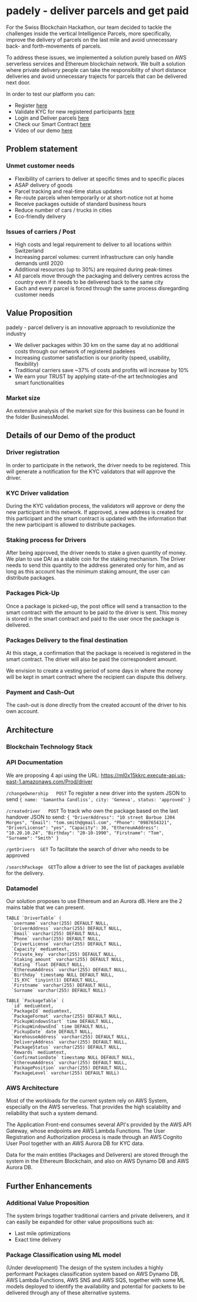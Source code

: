# padely - deliver parcels and get paid

For the Swiss Blockchain Hackathon, our team decided to tackle the challenges inside the vertical Intelligence Parcels, more specifically, improve the delivery of parcels on the last mile and avoid unnecessary back- and forth-movements of parcels.

To address these issues, we implemented a solution purely based on AWS serverless services and Ethereum blockchain network. We built a solution where private delivery people can take the responsibility of short distance deliveries and avoid unnecessary trajects for parcels that can be delivered next door.

In order to test our platform you can:
- Register [here](https://db84ae4645c84691bad45118fa79e7b1.vfs.cloud9.us-east-1.amazonaws.com:8080/register)
- Validate KYC for new registered participants [here](https://db84ae4645c84691bad45118fa79e7b1.vfs.cloud9.us-east-1.amazonaws.com:8080/kyc-admin)
- Login and Deliver parcels [here](https://db84ae4645c84691bad45118fa79e7b1.vfs.cloud9.us-east-1.amazonaws.com:8080/login)
- Check our Smart Contract [here](https://goerli.etherscan.io/address/0x18b6cdb14a2ceedc26379be78b8116a5523c3075)
- Video of our demo [here](https://sbhack-video-submission.s3.eu-central-1.amazonaws.com/team23/sbhack-team23.mp4)

## Problem statement

### Unmet customer needs
- Flexibility of carriers to deliver at specific times and to specific places
- ASAP delivery of goods
- Parcel tracking and real-time status updates
- Re-route parcels when temporarily or at short-notice not at home
- Receive packages outside of standard business hours
- Reduce number of cars / trucks in cities
- Eco-friendly delivery

### Issues of carriers / Post
- High costs and legal requirement to deliver to all locations within Switzerland
- Increasing parcel volumes: current infrastructure can only handle demands until 2020
- Additional resources (up to 30%) are required during peak-times
- All parcels move through the packaging and delivery centres across the country even if it needs to be delivered back to the same city
- Each and every parcel is forced through the same process disregarding customer needs

## Value Proposition
padely - parcel delivery is an innovative approach to revolutionize the industry
- We deliver packages  within 30 km on the same day at no additional costs through our network of registered padelees
- Increasing customer satisfaction is our priority (speed, usability, flexibility)
- Traditional carriers save ~37% of costs and profits will increase by 10%
- We earn your TRUST by applying state-of-the art technologies and smart functionalities


### Market size

An extensive analysis of the market size for this business can be found in the folder BusinessModel.
 
## Details of our Demo of the product
 
### Driver registration

In order to participate in the network, the driver needs to be registered. This will generate a notification for the KYC validators that will approve the driver.
 
### KYC Driver validation

During the KYC validation process, the validators will approve or deny the new participant in this network. If approved, a new address is created for this participant and the smart contract is updated with the information that the new participant is allowed to distribute packages.

### Staking process for Drivers
 
After being approved, the driver needs to stake a given quantity of money. We plan to use DAI as a stable coin for the staking mechanism. The Driver needs to send this quantity to the address generated only for him, and as long as this account has the minimum staking amount, the user can distribute packages.

 
### Packages Pick-Up

Once a package is picked-up, the post office will send a transaction to the smart contract with the amount to be paid to the driver is sent. This money is stored in the smart contract and paid to the user once the package is delivered. 

### Packages Delivery to the final destination
 
At this stage, a confirmation that the package is received is registered in the smart contract. The driver will also be paid the correspondent amount. 

We envision to create a vesting period of some days in where the money will be kept in smart contract where the recipient can dispute this delivery.

### Payment and Cash-Out

The cash-out is done directly from the created account of the driver to his own account. 

## Architecture

### Blockchain Technology Stack

### API Documentation 
We are proposing 4 api using the URL: https://ml0x15kkrc.execute-api.us-east-1.amazonaws.com/Prod/driver

`/changeOwnership   POST` To register a new driver into the system
JSON to send
``{
    name: 'Samantha Candliss',
    city: 'Geneva',
    status: 'approved'
 }``
  
`/createdriver   POST` To track who own the package based on the last handover
JSON to send:
``{
  "DriverAddress": "10 street Barbue 1204 Morges",
  "Email": "tom.smith@gmail.com",
  "Phone": "0987654321",
  "DriverLicense": "yes",
  "Capacity": 30,
  "EthereumAddress": "10.20.10.24",
  "Birthday": "20-10-1990",
  "Firstname": "Tom",
  "Surname": "Smith"
}``

`/getDrivers  GET` To facilitate the search of driver who needs to be approved

`/searchPackage  GET`To allow a driver to see the list of packages available for the delivery.

### Datamodel
Our solution proposes to use Ethereum and an Aurora dB.
Here are the 2 mains table that we can present.

```
TABLE `DriverTable` (
  `username` varchar(255) DEFAULT NULL,		
  `DriverAddress` varchar(255) DEFAULT NULL,
  `Email` varchar(255) DEFAULT NULL,
  `Phone` varchar(255) DEFAULT NULL,
  `DriverLicense` varchar(255) DEFAULT NULL,
  `Capacity` mediumtext,
  `Private_key` varchar(255) DEFAULT NULL,
  `Staking_amount` varchar(255) DEFAULT NULL,
  `Rating` float DEFAULT NULL,
  `EthereumAddress` varchar(255) DEFAULT NULL,
  `Birthday` timestamp NULL DEFAULT NULL,
  `IS_KYC` tinyint(1) DEFAULT NULL,
  `Firstname` varchar(255) DEFAULT NULL,
  `Surname` varchar(255) DEFAULT NULL)
```

```
TABLE `PackageTable` (
  `id` mediumtext,
  `PackageId` mediumtext,
  `PackageFormat` varchar(255) DEFAULT NULL,
  `PickupWindowsStart` time DEFAULT NULL,
  `PickupWindowsEnd` time DEFAULT NULL,
  `PickupDate` date DEFAULT NULL,
  `WarehouseAddress` varchar(255) DEFAULT NULL,
  `DeliveryAddress` varchar(255) DEFAULT NULL,
  `PackageStatus` varchar(255) DEFAULT NULL,
  `Rewards` mediumtext,
  `ConfirmationDate` timestamp NULL DEFAULT NULL,
  `EthereumAddress` varchar(255) DEFAULT NULL,
  `PackagePosition` varchar(255) DEFAULT NULL,
  `PackageLevel` varchar(255) DEFAULT NULL)
```

### AWS Architecture
Most of the workloads for the current system rely on AWS System, especially on the AWS serverless. That provides the high scalability and reliability that such a system demand.

The Application Front-end consumes several API's provided by the AWS API Gateway, whose endpoints are AWS Lambda Functions. The User Registration and Authorization process is made through an AWS Cognito User Pool together with an AWS Aurora DB for KYC data.

Data for the main entities (Packages and Deliverers) are stored through the system in the Ethereum Blockchain, and also on AWS Dynamo DB and AWS Aurora DB. 

## Further Enhancements

### Additional Value Proposition
The system brings togather traditional carriers and private deliverers, and it can easily be expanded for other value propositions such as:
- Last mile optimizations
- Exact time delivery

### Package Classification using ML model
(Under development) The design of the system includes a highly performant Packages classification system based on AWS Dynamo DB, AWS Lambda Functions, AWS SNS and AWS SQS, together with some ML models deployed to identify the availability and potential for packets to be delivered through any of these alternative systems.

